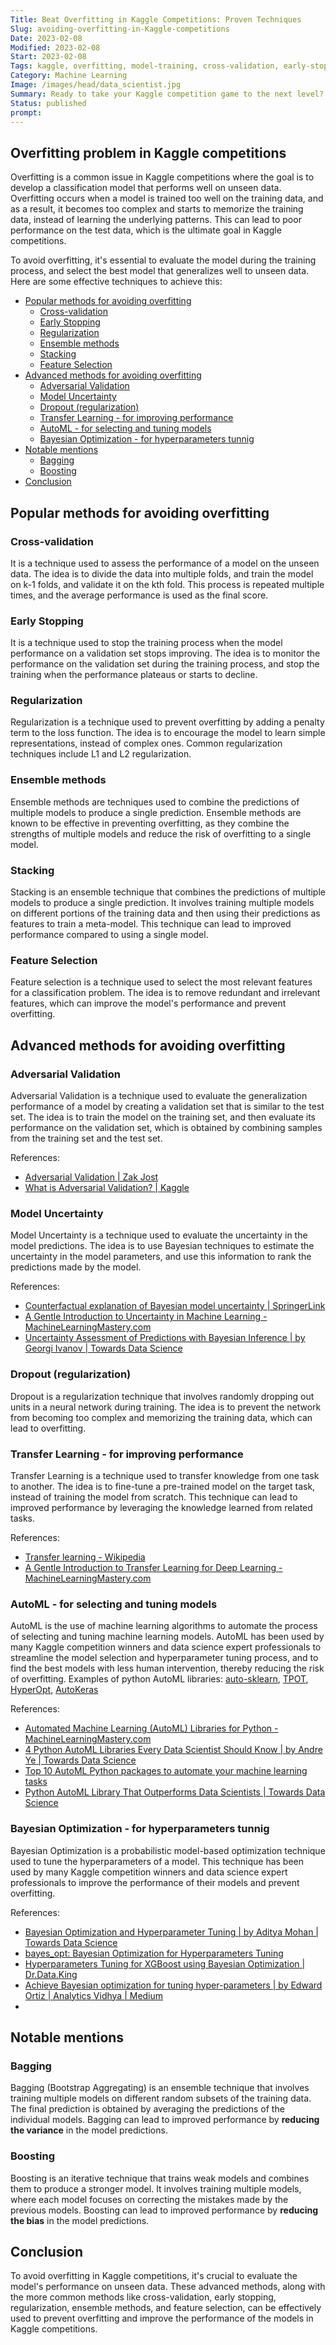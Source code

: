 ```yaml
---
Title: Beat Overfitting in Kaggle Competitions: Proven Techniques
Slug: avoiding-overfitting-in-Kaggle-competitions
Date: 2023-02-08
Modified: 2023-02-08
Start: 2023-02-08
Tags: kaggle, overfitting, model-training, cross-validation, early-stopping, regularization, ensemble, feature-selection, stacking, adversarial-validation, model-uncertainty, dropout, transfer-learning, automl, bayesian 
Category: Machine Learning
Image: /images/head/data_scientist.jpg
Summary: Ready to take your Kaggle competition game to the next level? Learn how to recognize and prevent overfitting for top-notch results.
Status: published
prompt:
---
```

## Overfitting problem in Kaggle competitions
Overfitting is a common issue in Kaggle competitions where the goal is to develop a classification model that performs well on unseen data. Overfitting occurs when a model is trained too well on the training data, and as a result, it becomes too complex and starts to memorize the training data, instead of learning the underlying patterns. This can lead to poor performance on the test data, which is the ultimate goal in Kaggle competitions.

To avoid overfitting, it's essential to evaluate the model during the training process, and select the best model that generalizes well to unseen data. Here are some effective techniques to achieve this:

<!-- MarkdownTOC levels="2,3" autolink="true" autoanchor="true" -->

- [Popular methods for avoiding overfitting](#popular-methods-for-avoiding-overfitting)
    - [Cross-validation](#cross-validation)
    - [Early Stopping](#early-stopping)
    - [Regularization](#regularization)
    - [Ensemble methods](#ensemble-methods)
    - [Stacking](#stacking)
    - [Feature Selection](#feature-selection)
- [Advanced methods for avoiding overfitting](#advanced-methods-for-avoiding-overfitting)
    - [Adversarial Validation](#adversarial-validation)
    - [Model Uncertainty](#model-uncertainty)
    - [Dropout \(regularization\)](#dropout-regularization)
    - [Transfer Learning - for improving performance](#transfer-learning---for-improving-performance)
    - [AutoML - for selecting and tuning models](#automl---for-selecting-and-tuning-models)
    - [Bayesian Optimization - for hyperparameters tunnig](#bayesian-optimization---for-hyperparameters-tunnig)
- [Notable mentions](#notable-mentions)
    - [Bagging](#bagging)
    - [Boosting](#boosting)
- [Conclusion](#conclusion)

<!-- /MarkdownTOC -->

<a id="popular-methods-for-avoiding-overfitting"></a>
## Popular methods for avoiding overfitting
<a id="cross-validation"></a>
### Cross-validation
It is a technique used to assess the performance of a model on the unseen data. The idea is to divide the data into multiple folds, and train the model on k-1 folds, and validate it on the kth fold. This process is repeated multiple times, and the average performance is used as the final score.
    
<a id="early-stopping"></a>
### Early Stopping
It is a technique used to stop the training process when the model performance on a validation set stops improving. The idea is to monitor the performance on the validation set during the training process, and stop the training when the performance plateaus or starts to decline.
    
<a id="regularization"></a>
### Regularization
Regularization is a technique used to prevent overfitting by adding a penalty term to the loss function. The idea is to encourage the model to learn simple representations, instead of complex ones. Common regularization techniques include L1 and L2 regularization.
    
<a id="ensemble-methods"></a>
### Ensemble methods
Ensemble methods are techniques used to combine the predictions of multiple models to produce a single prediction. Ensemble methods are known to be effective in preventing overfitting, as they combine the strengths of multiple models and reduce the risk of overfitting to a single model.

<a id="stacking"></a>
### Stacking
Stacking is an ensemble technique that combines the predictions of multiple models to produce a single prediction. It involves training multiple models on different portions of the training data and then using their predictions as features to train a meta-model. This technique can lead to improved performance compared to using a single model.
    
<a id="feature-selection"></a>
### Feature Selection
Feature selection is a technique used to select the most relevant features for a classification problem. The idea is to remove redundant and irrelevant features, which can improve the model's performance and prevent overfitting.
    

<a id="advanced-methods-for-avoiding-overfitting"></a>
## Advanced methods for avoiding overfitting
<a id="stacking"></a>

<a id="adversarial-validation"></a>
### Adversarial Validation
Adversarial Validation is a technique used to evaluate the generalization performance of a model by creating a validation set that is similar to the test set. The idea is to train the model on the training set, and then evaluate its performance on the validation set, which is obtained by combining samples from the training set and the test set.

References:

 - [Adversarial Validation | Zak Jost](https://blog.zakjost.com/post/adversarial_validation/)
 - [What is Adversarial Validation? | Kaggle](https://www.kaggle.com/code/carlmcbrideellis/what-is-adversarial-validation)
    
<a id="model-uncertainty"></a>
### Model Uncertainty
Model Uncertainty is a technique used to evaluate the uncertainty in the model predictions. The idea is to use Bayesian techniques to estimate the uncertainty in the model parameters, and use this information to rank the predictions made by the model.

References:

- [Counterfactual explanation of Bayesian model uncertainty | SpringerLink](https://link.springer.com/article/10.1007/s00521-021-06528-z)
- [A Gentle Introduction to Uncertainty in Machine Learning - MachineLearningMastery.com](https://machinelearningmastery.com/uncertainty-in-machine-learning/)
- [Uncertainty Assessment of Predictions with Bayesian Inference | by Georgi Ivanov | Towards Data Science](https://towardsdatascience.com/uncertainty-quantification-of-predictions-with-bayesian-inference-6192e31a9fa9)

<a id="dropout-regularization"></a>
### Dropout (regularization)
Dropout is a regularization technique that involves randomly dropping out units in a neural network during training. The idea is to prevent the network from becoming too complex and memorizing the training data, which can lead to overfitting.
    
<a id="transfer-learning---for-improving-performance"></a>
### Transfer Learning - for improving performance
Transfer Learning is a technique used to transfer knowledge from one task to another. The idea is to fine-tune a pre-trained model on the target task, instead of training the model from scratch. This technique can lead to improved performance by leveraging the knowledge learned from related tasks.

References:

- [Transfer learning - Wikipedia](https://en.wikipedia.org/wiki/Transfer_learning)
- [A Gentle Introduction to Transfer Learning for Deep Learning - MachineLearningMastery.com](https://machinelearningmastery.com/transfer-learning-for-deep-learning/)
<a id="automl---for-selecting-and-tuning-models"></a>
### AutoML - for selecting and tuning models
AutoML is the use of machine learning algorithms to automate the process of selecting and tuning machine learning models. AutoML has been used by many Kaggle competition winners and data science expert professionals to streamline the model selection and hyperparameter tuning process, and to find the best models with less human intervention, thereby reducing the risk of overfitting. 
Examples of python AutoML libraries: [auto-sklearn](https://automl.github.io/auto-sklearn/master/), [TPOT](https://epistasislab.github.io/tpot/), [HyperOpt](http://hyperopt.github.io/hyperopt-sklearn/), [AutoKeras](https://autokeras.com/)

References:

- [Automated Machine Learning (AutoML) Libraries for Python - MachineLearningMastery.com](https://machinelearningmastery.com/automl-libraries-for-python/)
- [4 Python AutoML Libraries Every Data Scientist Should Know | by Andre Ye | Towards Data Science](https://towardsdatascience.com/4-python-automl-libraries-every-data-scientist-should-know-680ff5d6ad08)
- [Top 10 AutoML Python packages to automate your machine learning tasks](https://www.activestate.com/blog/the-top-10-automl-python-packages-to-automate-your-machine-learning-tasks/)
- [Python AutoML Library That Outperforms Data Scientists | Towards Data Science](https://towardsdatascience.com/python-automl-sklearn-fd85d3b3c5e)

    
<a id="bayesian-optimization---for-hyperparameters-tunnig"></a>
### Bayesian Optimization - for hyperparameters tunnig
Bayesian Optimization is a probabilistic model-based optimization technique used to tune the hyperparameters of a model. This technique has been used by many Kaggle competition winners and data science expert professionals to improve the performance of their models and prevent overfitting.

References:

- [Bayesian Optimization and Hyperparameter Tuning | by Aditya Mohan | Towards Data Science](https://towardsdatascience.com/bayesian-optimization-and-hyperparameter-tuning-6a22f14cb9fa)
- [bayes\_opt: Bayesian Optimization for Hyperparameters Tuning](https://coderzcolumn.com/tutorials/machine-learning/bayes-opt-bayesian-optimization-for-hyperparameters-tuning)
- [Hyperparameters Tuning for XGBoost using Bayesian Optimization | Dr.Data.King](http://www.mysmu.edu/faculty/jwwang/post/hyperparameters-tuning-for-xgboost-using-bayesian-optimization/)
- [Achieve Bayesian optimization for tuning hyper-parameters | by Edward Ortiz | Analytics Vidhya | Medium](https://medium.com/analytics-vidhya/achieve-bayesian-optimization-for-tuning-hyper-parameters-df1aad6cb49a)
- 

<a id="notable-mentions"></a>
## Notable mentions
<a id="bagging"></a>
### Bagging
Bagging (Bootstrap Aggregating) is an ensemble technique that involves training multiple models on different random subsets of the training data. The final prediction is obtained by averaging the predictions of the individual models. Bagging can lead to improved performance by **reducing the variance** in the model predictions.
    
<a id="boosting"></a>
### Boosting
Boosting is an iterative technique that trains weak models and combines them to produce a stronger model. It involves training multiple models, where each model focuses on correcting the mistakes made by the previous models. Boosting can lead to improved performance by **reducing the bias** in the model predictions.

<a id="conclusion"></a>
## Conclusion
To avoid overfitting in Kaggle competitions, it's crucial to evaluate the model's performance on unseen data. These advanced methods, along with the more common methods like cross-validation, early stopping, regularization, ensemble methods, and feature selection, can be effectively used to prevent overfitting and improve the performance of the models in Kaggle competitions.
